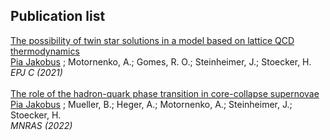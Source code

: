 ## Publication list
[The possibility of twin star solutions in a model based on lattice QCD thermodynamics](https://ui.adsabs.harvard.edu/abs/2021EPJC...81...41J/abstract)
<br> <u>Pia Jakobus</u> ; Motornenko, A.; Gomes, R. O.; Steinheimer, J.; Stoecker, H.
<br> <i>EPJ C (2021)</i>
<br>
<br>
[The role of the hadron-quark phase transition in core-collapse supernovae](https://ui.adsabs.harvard.edu/abs/2022MNRAS.516.2554J/abstract)
<br> <u>Pia Jakobus</u> ; Mueller, B.; Heger, A.; Motornenko, A.; Steinheimer, J.; Stoecker, H. 
<br> <i>MNRAS (2022)</i>
